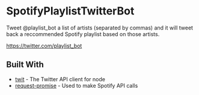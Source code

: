 # SpotifyPlaylistTwitterBot

Tweet @playlist_bot a list of artists (separated by commas) and it will tweet back a reccommended Spotify playlist based on those artists.

https://twitter.com/playlist_bot

## Built With

* [twit](https://github.com/ttezel/twit) - The Twitter API client for node
* [request-promise](https://github.com/request/request-promise) - Used to make Spotify API calls